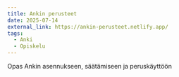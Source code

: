 ```yaml
---
title: Ankin perusteet
date: 2025-07-14
external_link: https://ankin-perusteet.netlify.app/
tags:
  - Anki
  - Opiskelu
---
```


Opas Ankin asennukseen, säätämiseen ja peruskäyttöön


<!--more-->
